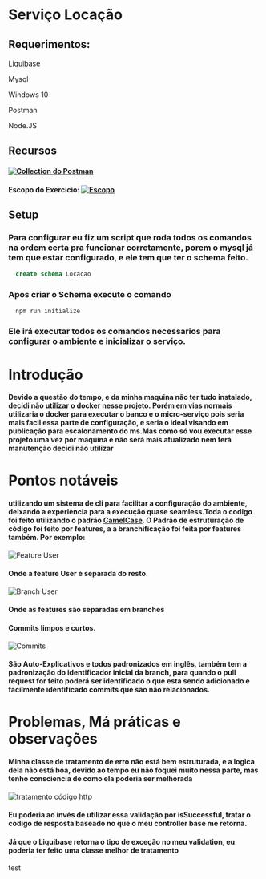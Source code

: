 # Serviço Locação
## Requerimentos:
Liquibase

Mysql

Windows 10

Postman

Node.JS

## Recursos
#### [![Collection do Postman](https://run.pstmn.io/button.svg)](https://app.getpostman.com/run-collection/2f7f80c141f1a66d54da)
#### Escopo do Exercicio:   [![Escopo](https://fonts.gstatic.com/s/i/materialicons/description/v4/24px.svg)](https://docs.google.com/document/d/1Wo2Vyu9JUF6wfbp0Z3zkx4fUEu-Wz880d6h46ncNHNs/edit?usp=sharing)
## Setup
### Para configurar eu fiz um script que roda todos os comandos na ordem certa pra funcionar corretamente, porem o mysql já tem que estar configurado, e ele tem que ter o schema feito.
````sql
  create schema Locacao
````
### Apos criar o Schema execute o comando
````
  npm run initialize
````
### Ele irá executar todos os comandos necessarios para configurar o ambiente e inicializar o serviço.


# Introdução
#### Devido a questão do tempo, e da minha maquina não ter tudo instalado, decidi não utilizar o docker nesse projeto. Porém em vias normais utilizaria o docker para executar o banco e o micro-serviço pois seria mais facil essa parte de configuração, e seria o ideal visando em publicação para escalonamento do ms.Mas como só vou executar esse projeto uma vez por maquina e não será mais atualizado nem terá manutenção decidi não utilizar

# Pontos notáveis
#### utilizando um sistema de cli para facilitar a configuração do ambiente, deixando a experiencia para a execução quase seamless.Toda o codigo foi feito utilizando o padrão [CamelCase](https://pt.wikipedia.org/wiki/CamelCase). O Padrão de estruturação de código foi feito por features, a a branchificação foi feita por features também. Por exemplo:

![Feature User](https://snipboard.io/Zm9f4R.jpg)

#### Onde a feature User é separada do resto. 

![Branch User](https://snipboard.io/8EXCqx.jpg)

#### Onde as features são separadas em branches

#### Commits limpos e curtos.

![Commits](https://snipboard.io/D3Peqg.jpg)

#### São Auto-Explicativos e todos padronizados em inglês, também tem a padronização do identificador inicial da branch, para quando o pull request for feito poderá ser identificado o que esta sendo adicionado e facilmente identificado commits que são não relacionados.


# Problemas, Má práticas e observações
#### Minha classe de tratamento de erro não está bem estruturada, e a logica dela não está boa, devido ao tempo eu não foquei muito nessa parte, mas tenho consciencia de como ela poderia ser melhorada

![tratamento código http](https://snipboard.io/oHsu7C.jpg)

#### Eu poderia ao invés de utilizar essa validação por isSuccessful, tratar o codigo de resposta baseado no que o meu controller base me retorna.
#### Já que o Liquibase retorna o tipo de exceção no meu validation, eu poderia ter feito uma classe melhor de tratamento

test